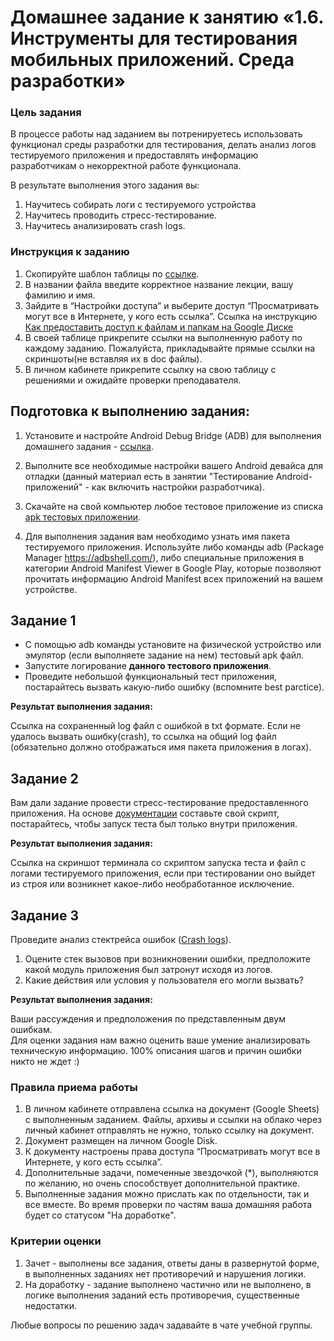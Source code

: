# Домашнее задание к занятию «1.6. Инструменты для тестирования мобильных приложений. Среда разработки»

### Цель задания

В процессе работы над заданием вы потренируетесь использовать функционал среды разработки для тестирования, делать анализ логов тестируемого приложения и предоставлять информацию разработчикам о некорректной работе функционала.

В результате выполнения этого задания вы:

1. Научитесь собирать логи с тестируемого устройства
2. Научитесь проводить стресс-тестирование.
3. Научитесь анализировать crash logs.


### Инструкция к заданию

1. Скопируйте шаблон таблицы по [ссылке](https://docs.google.com/spreadsheets/d/1_knlrXfAO4rxiWz44zsj5dPUIHdEd3nB1iAR05sT7E0/edit#gid=0).
2. В названии файла введите корректное название лекции, вашу фамилию и имя.
3. Зайдите в “Настройки доступа” и выберите доступ “Просматривать могут все в Интернете, у кого есть ссылка”. Ссылка на инструкцию [Как предоставить доступ к файлам и папкам на Google Диске](https://support.google.com/docs/answer/2494822?hl=ru&co=GENIE.Platform%3DDesktop)
5. В своей таблице прикрепите ссылки на выполненную работу по каждому заданию. Пожалуйста, прикладывайте прямые ссылки на скриншоты(не вставляя их в doc файлы).
6. В личном кабинете прикрепите ссылку на свою таблицу с решениями и ожидайте проверки преподавателя.


## Подготовка к выполнению задания:

1. Установите и настройте Android Debug Bridge (ADB) для выполнения домашнего задания - [ссылка](https://developer.android.com/tools/releases/platform-tools).   

2. Выполните все необходимые настройки вашего Android девайса для отладки (данный материал есть в занятии "Тестирование Android- приложений" - как включить настройки разработчика).   

3. Скачайте на свой компьютер любое тестовое приложение из списка  [apk тестовых приложении](https://drive.google.com/drive/u/1/folders/100zKMo63XC9D1yyIDe9oYumqfevPUntm).

4. Для выполнения задания вам необходимо узнать имя пакета тестируемого приложения. Используйте либо команды adb (Package Manager https://adbshell.com/), либо специальные приложения в категории Android Manifest Viewer в Google Play, которые позволяют прочитать информацию  Android Manifest  всех приложений на вашем устройстве.



## Задание 1 

- С помощью adb команды установите на физической устройство или эмулятор (если выполняете задание на нем) тестовый apk файл.   
- Запустите логирование **данного тестового приложения**.
- Проведите небольшой функциональный тест приложения, постарайтесь вызвать какую-либо ошибку (вспомните best parctice).   

**Результат выполнения задания:**

Cсылка на сохраненный log файл с ошибкой в txt формате. Если не удалось вызвать ошибку(crash), то ссылка на общий log файл (обязательно должно отображаться имя пакета приложения в логах). 



## Задание 2

Вам дали задание провести стресс-тестирование предоставленного приложения. На основе  [документации](https://developer.android.com/studio/test/other-testing-tools/monkey?hl=ru) составьте свой скрипт, постарайтесь, чтобы запуск теста был только внутри приложения.


**Результат выполнения задания:**

Ссылка на скриншот терминала со скриптом запуска теста и файл с логами тестируемого приложения, если при тестировании оно выйдет из строя или возникнет какое-либо необработанное исключение.



## Задание 3

Проведите анализ стектрейса ошибок ([Crash logs](https://drive.google.com/drive/u/1/folders/16lEzL3ABbTCr0e33WjZhujDCgcCcseWk)).   
1. Оцените стек вызовов при возникновении ошибки, предположите какой модуль приложения был затронут исходя из логов.   
2. Какие действия или условия у пользователя его могли вызвать?  


 
**Результат выполнения задания:**

Ваши рассуждения и предположения по представленным двум ошибкам.    
Для оценки задания нам важно оценить ваше умение анализировать техническую информацию. 100% описания шагов и причин ошибки никто не ждет :)





### Правила приема работы

1. В личном кабинете отправлена ссылка на документ (Google Sheets) с выполненным заданием. Файлы, архивы и ссылки на облако через личный кабинет отправлять не нужно, только ссылку на документ.
2. Документ размещен на личном Google Disk.
3. К документу настроены права доступа “Просматривать могут все в Интернете, у кого есть ссылка”.
4. Дополнительные задачи, помеченные звездочкой (*), выполняются по желанию, но очень способствует дополнительной практике.
5. Выполненные задания можно прислать как по отдельности, так и все вместе. Во время проверки по частям ваша домашняя работа будет со статусом "На доработке".


### Критерии оценки

1. Зачет - выполнены все задания, ответы даны в развернутой форме, в выполненных заданиях нет противоречий и нарушения логики.
2. На доработку - задание выполнено частично или не выполнено, в логике выполнения заданий есть противоречия, существенные недостатки.


Любые вопросы по решению задач задавайте в чате учебной группы.


